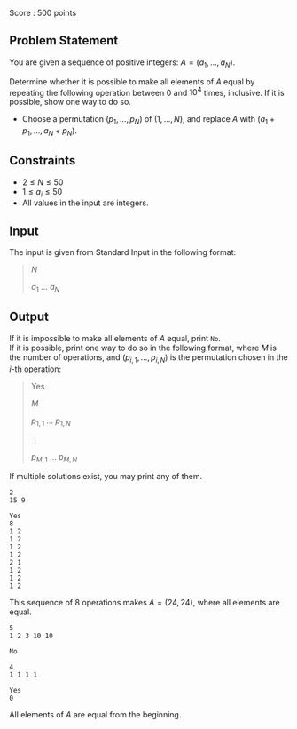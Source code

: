 Score : $500$ points

## Problem Statement

You are given a sequence of positive integers: $A=(a_1,\ldots,a_N)$.

Determine whether it is possible to make all elements of $A$ equal by repeating the following operation between $0$ and $10^4$ times, inclusive. If it is possible, show one way to do so.

- Choose a permutation $(p_1,\ldots,p_N)$ of $(1,\ldots,N)$, and replace $A$ with $(a_1+p_1,\ldots,a_N+p_N)$.

## Constraints

- $2 \leq N \leq 50$
- $1 \leq a_i \leq 50$
- All values in the input are integers.

## Input

The input is given from Standard Input in the following format:

> $N$
> 
> $a_1$ $\ldots$ $a_N$

## Output

If it is impossible to make all elements of $A$ equal, print `No`.<br>
If it is possible, print one way to do so in the following format, where $M$ is the number of operations, and $(p_{i,1},\ldots,p_{i,N})$ is the permutation chosen in the $i$-th operation:

> Yes
> 
> $M$
> 
> $p_{1,1}$ $\ldots$ $p_{1,N}$
> 
> $\vdots$
> 
> $p_{M,1}$ $\ldots$ $p_{M,N}$

If multiple solutions exist, you may print any of them.

```input1
2
15 9
```

```output1
Yes
8
1 2
1 2
1 2
1 2
2 1
1 2
1 2
1 2
```

This sequence of $8$ operations makes $A = (24,24)$, where all elements are equal.

```input2
5
1 2 3 10 10
```

```output2
No
```

```input3
4
1 1 1 1
```

```output3
Yes
0
```

All elements of $A$ are equal from the beginning.